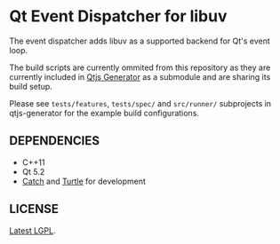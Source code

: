 Qt Event Dispatcher for libuv
=============================

The event dispatcher adds libuv as a supported backend
for Qt's event loop.

The build scripts are currently ommited from this repository
as they are currently included in [Qtjs Generator](http://github.com/svalaskevicius/qtjs-generator/)
as a submodule and are sharing its build setup.

Please see `tests/features`, `tests/spec/` and `src/runner/` subprojects in qtjs-generator for the example build configurations.

DEPENDENCIES
------------

* C++11
* Qt 5.2
* [Catch](http://github.com/philsquared/Catch) and [Turtle](http://turtle.sourceforge.net/) for development


LICENSE
-------

[Latest LGPL](https://www.gnu.org/licenses/lgpl.html).

